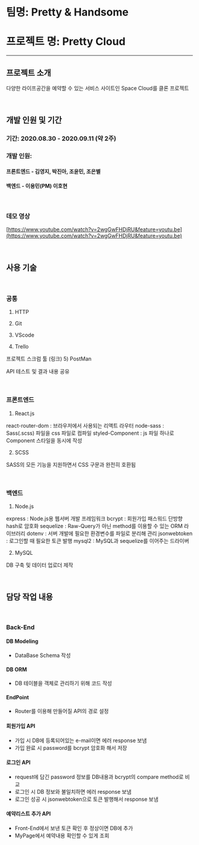 # 팀명: Pretty & Handsome
# 프로젝트 명: Pretty Cloud

---

## 프로젝트 소개

다양한 라이프공간을 예약할 수 있는 서비스 사이트인 Space Cloud를 클론 프로젝트

<br>

## 개발 인원 및 기간

### 기간: 2020.08.30 - 2020.09.11 (약 2주)
### 개발 인원: 
#### 프론트엔드 - 김영지, 박진아, 조윤민, 조은별 
#### 백엔드 - 이용민(PM) 이호현

<br>

### 데모 영상

[https://www.youtube.com/watch?v=2wgGwFHDjRU&feature=youtu.be](https://www.youtube.com/watch?v=2wgGwFHDjRU&feature=youtu.be)

<br>

## 사용 기술

<br>

### 공통

1) HTTP

2) Git

3) VScode

4) Trello

프로젝트 스크럼 툴 (링크)
5) PostMan

API 테스트 및 결과 내용 공유

<br>

### 프론트엔드

1) React.js

react-router-dom : 브라우저에서 사용되는 리액트 라우터
node-sass : Sass(.scss) 파일을 css 파일로 컴파일
styled-Component : js 파일 하나로 Component 스타일을 동시에 작성

2) SCSS

SASS의 모든 기능을 지원하면서 CSS 구문과 완전히 호환됨

<br>

### 백엔드

1) Node.js

express : Node.js용 웹서버 개발 프레임워크
bcrypt : 회원가입 패스워드 단방향 hash로 암호화
sequelize : Raw-Query가 아닌 method를 이용할 수 있는 ORM 라이브러리
dotenv : 서버 개발에 필요한 환경변수를 파일로 분리해 관리
jsonwebtoken : 로그인할 때 필요한 토큰 발행
mysql2 : MySQL과 sequelize를 이어주는 드라이버

2) MySQL

DB 구축 및 데이터 업로더 제작

<br>

## 담당 작업 내용

<br>

### Back-End
#### DB Modeling

- DataBase Schema 작성

#### DB ORM

- DB 테이블을 객체로 관리하기 위해 코드 작성

#### EndPoint

- Router를 이용해 만들어질 API의 경로 설정

#### 회원가입 API

- 가입 시 DB에 등록되어있는 e-mail이면 에러 response 보냄
- 가입 완료 시 password를 bcrypt 암호화 해서 저장

#### 로그인 API

- request에 담긴 password 정보를 DB내용과 bcrypt의 compare method로 비교
- 로그인 시 DB 정보와 불일치하면 에러 response 보냄
- 로그인 성공 시 jsonwebtoken으로 토큰 발행해서 response 보냄

#### 예약리스트 추가 API

- Front-End에서 보낸 토큰 확인 후 정상이면 DB에 추가
- MyPage에서 예약내용 확인할 수 있게 조회

